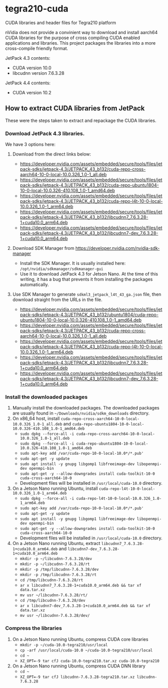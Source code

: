 # tegra210-cuda

CUDA libraries and header files for Tegra210 platform

nVidia does not provide a convinient way to download and install aarch64 CUDA libraries for the purpose of cross compiling CUDA enabled applications and libraries. This project packages the libraries into a more cross-compile friendly format.

JetPack 4.3 contents:
- CUDA version 10.0
- libcudnn version 7.6.3.28

JetPack 4.4 contents:
- CUDA version 10.2



## How to extract CUDA libraries from JetPack

These were the steps taken to extract and repackage the CUDA libraries.

### Download JetPack 4.3 libraries.

We have 3 options here:
1. Download from the direct links below:
   -  https://developer.nvidia.com/assets/embedded/secure/tools/files/jetpack-sdks/jetpack-4.3/JETPACK_43_b132/cuda-repo-cross-aarch64-10-0-local-10.0.326_1.0-1_all.deb
   -  https://developer.nvidia.com/assets/embedded/secure/tools/files/jetpack-sdks/jetpack-4.3/JETPACK_43_b132/cuda-repo-ubuntu1804-10-0-local-10.0.326-410.108_1.0-1_amd64.deb
   -  https://developer.nvidia.com/assets/embedded/secure/tools/files/jetpack-sdks/jetpack-4.3/JETPACK_43_b132/cuda-repo-l4t-10-0-local-10.0.326_1.0-1_arm64.deb
   - https://developer.nvidia.com/assets/embedded/secure/tools/files/jetpack-sdks/jetpack-4.3/JETPACK_43_b132/libcudnn7_7.6.3.28-1+cuda10.0_arm64.deb
   - https://developer.nvidia.com/assets/embedded/secure/tools/files/jetpack-sdks/jetpack-4.3/JETPACK_43_b132/libcudnn7-dev_7.6.3.28-1+cuda10.0_arm64.deb
2. Download SDK Manager from https://developer.nvidia.com/nvidia-sdk-manager
   - Install the SDK Manager. It is usually installed here: `/opt/nvidia/sdkmanager/sdkmanager-gui`
   - Use it to download JetPack 4.3 for Jetson Nano. At the time of this writing, it has a bug that prevents it from installing the packages automatically.

3. Use SDK Manager to generate `sdkml3_jetpack_l4t_43_ga.json` file, then download straight from the URLs in the file.
   - https://developer.nvidia.com/assets/embedded/secure/tools/files/jetpack-sdks/jetpack-4.3/JETPACK_43_b132/ubuntu1804/cuda-repo-ubuntu1804-10-0-local-10.0.326-410.108_1.0-1_amd64.deb
   - https://developer.nvidia.com/assets/embedded/secure/tools/files/jetpack-sdks/jetpack-4.3/JETPACK_43_b132/cuda-repo-cross-aarch64-10-0-local-10.0.326_1.0-1_all.deb
   - https://developer.nvidia.com/assets/embedded/secure/tools/files/jetpack-sdks/jetpack-4.3/JETPACK_43_b132/cuda-repo-l4t-10-0-local-10.0.326_1.0-1_arm64.deb
   - https://developer.nvidia.com/assets/embedded/secure/tools/files/jetpack-sdks/jetpack-4.3/JETPACK_43_b132/libcudnn7_7.6.3.28-1+cuda10.0_arm64.deb
   - https://developer.nvidia.com/assets/embedded/secure/tools/files/jetpack-sdks/jetpack-4.3/JETPACK_43_b132/libcudnn7-dev_7.6.3.28-1+cuda10.0_arm64.deb

### Install the downloaded packages

1. Manually install the downloaded packages. The downloaded packages are usually found in `~/Downloads/nvidia/sdkm_downloads` directory.
2. On x86_64 host, install `cuda-repo-cross-aarch64-10-0-local-10.0.326_1.0-1_all.deb` and `cuda-repo-ubuntu1804-10-0-local-10.0.326-410.108_1.0-1_amd64.deb`
   - `sudo dpkg --force-all -i cuda-repo-cross-aarch64-10-0-local-10.0.326_1.0-1_all.deb`
   - `sudo dpkg --force-all -i cuda-repo-ubuntu1804-10-0-local-10.0.326-410.108_1.0-1_amd64.deb`
   - `sudo apt-key add /var/cuda-repo-10-0-local-10.0*/*.pub'`
   - `sudo apt-get -y update`
   - `sudo apt install -y gnupg libgomp1 libfreeimage-dev libopenmpi-dev openmpi-bin`
   - `sudo apt-get -y --allow-downgrades install cuda-toolkit-10-0 cuda-cross-aarch64-10-0`
   - Development files will be installed in `/usr/local/cuda-10.0` directory.
3. On a Jetson Nano running Ubuntu, install `cuda-repo-l4t-10-0-local-10.0.326_1.0-1_arm64.deb`
   - `sudo dpkg --force-all -i cuda-repo-l4t-10-0-local-10.0.326_1.0-1_arm64.deb`
   - `sudo apt-key add /var/cuda-repo-10-0-local-10.0*/*.pub'`
   - `sudo apt-get -y update`
   - `sudo apt install -y gnupg libgomp1 libfreeimage-dev libopenmpi-dev openmpi-bin`
   - `sudo apt-get -y --allow-downgrades install cuda-toolkit-10-0 cuda-cross-aarch64-10-0`
   - Development files will be installed in `/usr/local/cuda-10.0` directory.
4. On a Jetson Nano running Ubuntu, extract `libcudnn7_7.6.3.28-1+cuda10.0_arm64.deb` and `libcudnn7-dev_7.6.3.28-1+cuda10.0_arm64.deb`
   - `mkdir -p ~/libcudnn-7.6.3.28/dev`
   - `mkdir -p ~/libcudnn-7.6.3.28/rt`
   - `mkdir -p /tmp/libcudnn-7.6.3.28/dev`
   - `mkdir -p /tmp/libcudnn-7.6.3.28/rt`
   - `cd /tmp/libcudnn-7.6.3.28/rt`
   - `ar x libcudnn7_7.6.3.28-1+cuda10.0_arm64.deb && tar xf data.tar.xz`
   - `mv usr ~/libcudnn-7.6.3.28/rt/`
   - `cd /tmp/libcudnn-7.6.3.28/dev`
   - `ar x libcudnn7-dev_7.6.3.28-1+cuda10.0_arm64.deb && tar xf data.tar.xz`
   - `mv usr ~/libcudnn-7.6.3.28/dev/`

### Compress the libraries

1. On a Jetson Nano running Ubuntu, compress CUDA core libraries
   - `mkdir -p ~/cuda-10.0-tegra210/usr/local`
   - `cp -arf /usr/local/cuda-10.0 ~/cuda-10.0-tegra210/usr/local`
   - `cd ~`
   - `XZ_OPT=-9 tar cfJ cuda-10.0-tegra210.tar.xz cuda-10.0-tegra210`
2. On a Jetson Nano running Ubuntu, compress CUDA DNN library
   - `cd ~`
   - `XZ_OPT=-9 tar cfJ libcudnn-7.6.3.28-tegra210.tar.xz libcudnn-7.6.3.28`
